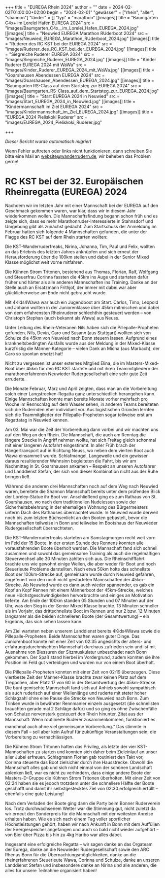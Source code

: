 +++
title = "EUREGA Rhein 2024"
author = ""
date = 2024-02-02T01:00:00+02:00
begin = "2024-02-01"
"gewässer" = ["rhein", "aller", "shannon"]
"länder" = []
"typ" = "marathon"
[[images]]
title = "Baumgarten C4x+ im Lorelei Hafen EUREGA 2024"
src = "images/Baumgarten_C4x__im_Lorelei_Hafen_EUREGA_2024.jpg"
[[images]]
title = "Neuwied EUREGA Marathon RUderboot 2024"
src = "images/Neuwied_EUREGA_Marathon_RUderboot_2024.jpg"
[[images]]
title = "Ruderer des RC KST bei der EUREGA 2024"
src = "images/Ruderer_des_RC_KST_bei_der_EUREGA_2024.jpg"
[[images]]
title = "Siegreiche Ruderer EUREGA 2024"
src = "images/Siegreiche_Ruderer_EUREGA_2024.jpg"
[[images]]
title = "Kinder Ruderer EUREGA 2024 mit WaWa"
src = "images/Kinder_Ruderer_EUREGA_2024_mit_WaWa.jpg"
[[images]]
title = "Goarshausen Abendessen EUREGA 2024"
src = "images/Goarshausen_Abendessen_EUREGA_2024.jpg"
[[images]]
title = "Baumgarten RS-Class auf dem Startsteg zur EUREGA 2024"
src = "images/Baumgarten_RS-Class_auf_dem_Startsteg_zur_EUREGA_2024.jpg"
[[images]]
title = "Start EUREGA 2024 in Neuwied"
src = "images/Start_EUREGA_2024_in_Neuwied.jpg"
[[images]]
title = "Kindermannschaft im Ziel EUREGA 2024"
src = "images/Kindermannschaft_im_Ziel_EUREGA_2024.jpg"
[[images]]
title = "EUREGA 2024 Pieliskoki Ruderer"
src = "images/EUREGA_2024_Pieliskoki_Ruderer.jpg"

+++


*Dieser Bericht wurde automatisch migriert*

Wenn Fehler auftreten oder links nicht funktionieren, dann schreiben Sie bitte eine Mail an website@wanderrudern.de, wir beheben das Problem gerne!



# RC KST bei der 32. Europäischen Rheinregatta (EUREGA) 2024


Nachdem wir im letzten Jahr mit einer Mannschaft bei der EUREGA auf den Geschmack gekommen waren, war klar, dass wir in diesem Jahr wiederkommen wollen. Die Mannschaftsfindung begann schon früh und es zeigte sich, dass es mehr Marathonruder-Interessierte in Stahnsdorf und Umgebung gibt als zunächst gedacht. Zum Startschuss der Anmeldung im Februar hatten sich folgende 4 Mannschaften gefunden, die unter der Flagge des RC KST auf dem Rhein starten wollten:

Die KST-Wanderruderfreaks, Nirina, Johanna, Tim, Paul und Felix, wollten an das Erlebnis des letzten Jahres anknüpfen und sich erneut der Herausforderung über die 100km stellen und dabei in der Senior Mixed Klasse möglichst weit vorne mitfahren.

Die Kühnen Strom Tritonen, bestehend aus Thomas, Florian, Ralf, Wolfgang und Steuerfrau Corinna fassten die 45km ins Auge und starteten dafür früher und härter als alle anderen Mannschaften ins Training. Danke an der Stelle auch an Ersatzmann Frithjof, der immer mit dabei war aber glücklicherweise am Ende nicht gebraucht wurde.

Mit 4Kids4Wawa war auch ein Jugendboot am Start. Carlos, Timo, Leopold und Johann wollten in der Juniorenklasse über 45km mitmischen und dabei von dem erfahrensten Rheinruderer schlechthin gesteuert werden – von Christoph Stephan (auch bekannt als Wawa) aus Neuss.

Unter Leitung des Rhein-Veteranen Nils haben sich die Pillepalle-Propheten gefunden. Nils, Devin, Caro und Susann (aus Stuttgart) wollten sich von Schulze die 45km von Neuwied nach Bonn steuern lassen. Aufgrund eines krankheitsbedingten Ausfalls wurde aus der Meldung in der Mixed-Klasse kurzfristig die Männer-Kategorie – vielen Dank an Micha (aus Marbach), der Caro so spontan ersetzt hat!

Nicht zu vergessen ist unser externes Mitglied Elina, die im Masters-Mixed-Boot über 45km für den RC KST startete und mit ihren Teammitgliedern der marathonerfahrenen Neuwieder Rudergesellschaft eine sehr gute Zeit erruderte.

Die Monate Februar, März und April zeigten, dass man an die Vorbereitung solch einer Langstrecken-Regatta ganz unterschiedlich herangehen kann. Einige Mannschaften konnte man bereits Monate vorher mehrfach pro Woche im Rennschlag auf dem Wasser sehen, in anderen Teams bereiteten sich die Rudernden eher individuell vor. Aus logistischen Gründen lernten sich die Teammitglieder der Pillepalle-Propheten sogar teilweise erst am Regattatag in Neuwied kennen.

Am 03. Mai war die Zeit der Vorbereitung dann vorbei und wir machten uns auf den Weg an den Rhein. Die Mannschaft, die auch am Renntag die längere Strecke in Angriff nehmen wollte, hat sich Freitag gleich schonmal mit einer längeren Autofahrt eingestimmt. In aller Früh brach der Hängertransport auf in Richtung Neuss, wo neben dem vierten Boot auch Wawa einsammelt wurde. Schlafmangel, Langeweile und ein gewisser daraus resultierender Wahnsinn begleiteten die Fahrt, bis wir am Nachmittag in St. Goarshausen ankamen – Respekt an unseren Autofahrer und Landdienst Stefan, der sich von dieser Kombination nicht aus der Ruhe bringen ließ.

Während die anderen drei Mannschaften noch auf dem Weg nach Neuwied waren, bereitete die Shannon Mannschaft bereits unter dem prüfenden Blick der Loreley-Statue ihr Boot vor. Anschließend ging es zum Rathaus von St. Goarshausen, wo nach dem traditionellen Nudelessen sowie der Sicherheitsbelehrung in der ehemaligen Wohnung des Bürgermeisters unterm Dach des Rathauses übernachtet wurde. In Neuwied wurde derweil noch bis zum letzten Büchsenlicht an den Booten gebastelt, bevor die Mannschaften teilweise in Bonn und teilweise im Bootshaus der Neuwieder Rudergesellschaft übernachteten.

Die KST-Wanderruderfreaks starteten am Samstagmorgen recht weit vorn im Feld der 15 Boote. In der ersten Stunde des Rennens konnten alle vorausfahrenden Boote überholt werden. Die Mannschaft fand sich schnell zusammen und sowohl das gemeinsame Training als auch die regelmäßigen Steuerwechsel alle 30 Minuten zahlten sich aus. Die Rheinschifffahrt brachte uns wie gewohnt einige Wellen, die aber weder für Boot und noch Steuerleute Probleme darstellten. Nach etwa 50km holte das schnellste Boot der 100km-Strecke auf, gemeinsam wurde durch Neuwied gefahren, angefeuert von den noch nicht gestarteten Mannschaften der 45km-Strecke. Ab Neuwied wurde es dann auch wieder spannender, es gab ein Kopf an Kopf Rennen mit einem Männerboot der 45km-Strecke, welches neue Höchstgeschwindigkeiten hervorbrachte und einiges an Motivation lieferte. Am Ende der 100km standen 05 Stunden und 07 Minuten auf der Uhr, was den Sieg in der Senior Mixed Klasse brachte. 13 Minuten schneller als im Vorjahr, das drittschnellste Boot im Rennen und nur 2 bzw. 12 Minuten langsamer als die beiden schnelleren Boote (der Gesamtwertung) – ein Ergebnis, das sich sehen lassen kann.

Am Ziel warteten neben unserem Landdienst bereits 4Kids4Wawa sowie die Pillepalle-Propheten. Beide Mannschaften waren guter Dinge. Das Juniorenboot konnte mit einer Zeit von 02:35 angesichts der alters- und erfahrungsdurchmischten Mannschaft durchaus zufrieden sein und ist mit Ausnahme von Blessuren der Sitzmuskulatur unbeschadet nach Bonn gekommen. Der Spaß stand hierbei im Vordergrund, zudem konnten sie ihre Position im Feld gut verteidigen und wurden nur von einem Boot überholt.

Die Pillepalle-Propheten konnten mit einer Zeit von 02:19 überzeugen. Diese viertbeste Zeit der Männer-Klasse brachte zwar keinen Platz auf dem Treppchen, aber Platz 17 von 60 in der Gesamtwertung der 45km-Strecke. Die bunt gemischte Mannschaft fand sich auf Anhieb sowohl sympathisch als auch ruderisch auf einer Wellenlänge und ruderte mit steter hoher Schlagzahl ohne eine Pause die Strecke von Neuwied nach Bonn. Zum Trinken wurde in bewährter Rennmanier einzeln ausgesetzt (die schnellsten brauchten gerade mal 2 Schläge dafür) und so ging es ohne Zwischenfälle von Schulze nervenstark gesteuert den Rhein hinunter. Zitat aus der Mannschaft: Wenn routinierte Ruderer zusammenkommen, funktioniert es manchmal auch ohne viel gemeinsame Vorbereitung.“ Das stimmte in diesem Fall – soll aber kein Aufruf für zukünftige Veranstaltungen sein, die Vorbereitung zu vernachlässigen.

Die Kühnen Strom Tritonen hatten das Privileg, als letzte der vier KST-Mannschaften zu starten und konnten sich daher beim Zieleinlauf an unser aller Jubel erfreuen. Schlagmann Florian gab routiniert den Takt vor, Corinna steuerte das Boot zielsicher durch ihre Hausstrecke. Obwohl die Mannschaft alles gab und sich nicht einmal von der schönen Landschaft ablenken ließ, war es nicht zu verhindern, dass einige andere Boote der Masters-D-Gruppe die Kühnen Strom Tritonen überholten. Mit einer Zeit von 02:24 haben sie es jedoch trotzdem unter die schnellere Hälfte der Boote geschafft und damit ihr selbstgestecktes Ziel von 02:30 erfolgreich erfüllt – ebenfalls eine gute Leistung!

Nach dem Verladen der Boote ging dann die Party beim Bonner Ruderverein los. Trotz durchwachsenem Wetter war die Stimmung gut, nicht zuletzt da wir erneut den Sonderpreis für die Mannschaft mit der weitesten Anreise erhalten haben. Wie es sich nach einem Tag voller sportlicher Höchstleistungen gehört, haben wir nach Ankunft in Bonn mit dem Auffüllen der Energiespeicher angefangen und auch so bald nicht wieder aufgehört – von Bier über Pizza bis hin zu 4kg Haribo war alles dabei.

Insgesamt eine erfolgreiche Regatta – wir sagen danke an das Orgateam der Eurega, danke an die Neuwieder Rudergesellschaft sowie den ARC Rhenus Bonn für die Übernachtungsmöglichkeiten, danke an die rheinerfahrenen Steuerleute Wawa, Corinna und Schulze, danke an unseren Landdienst Stefan und insbesondere danke an Nirina und alle anderen, die alles für unsere Teilnahme organisiert haben!